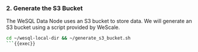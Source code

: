 ### 2. Generate the S3 Bucket

The WeSQL Data Node uses an S3 bucket to store data. We will generate an S3 bucket using a script provided by WeScale.

```bash
cd ~/wesql-local-dir && ~/generate_s3_bucket.sh
```{{exec}}